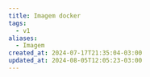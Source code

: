 ```yaml
---
title: Imagem docker
tags:
  - v1
aliases:
  - Imagem
created_at: 2024-07-17T21:35:04-03:00
updated_at: 2024-08-05T12:05:23-03:00
---
```


